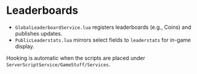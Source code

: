 # Leaderboards

- `GlobalLeaderboardService.lua` registers leaderboards (e.g., Coins) and publishes updates.
- `PublicLeaderstats.lua` mirrors select fields to `leaderstats` for in-game display.

Hooking is automatic when the scripts are placed under `ServerScriptService/GameStuff/Services`.
